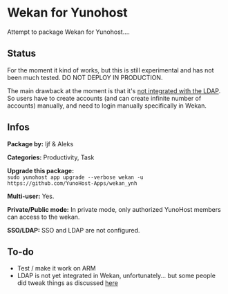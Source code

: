 # Wekan for Yunohost

Attempt to package Wekan for Yunohost....

## Status

For the moment it kind of works, but this is still experimental and has not been much tested. DO NOT DEPLOY IN PRODUCTION.

The main drawback at the moment is that it's [not integrated with the LDAP](https://github.com/wekan/wekan/issues/119). So users have to create accounts (and can create infinite number of accounts) manually, and need to login manually specifically in Wekan.

## Infos
**Package by:** ljf & Aleks

**Categories:** Productivity, Task

**Upgrade this package:**  
`sudo yunohost app upgrade --verbose wekan -u https://github.com/YunoHost-Apps/wekan_ynh`

**Multi-user:** Yes. 

**Private/Public mode:** In private mode, only authorized YunoHost members can access to the wekan. 

**SSO/LDAP:** SSO and LDAP are not configured.

## To-do

- Test / make it work on ARM
- LDAP is not yet integrated in Wekan, unfortunately... but some people did tweak things as discussed [here](https://github.com/wekan/wekan/issues/119#issuecomment-224319252)
